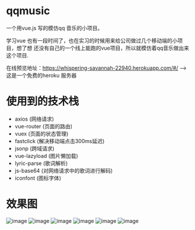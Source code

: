 # qqmusic

一个用vue.js 写的模仿qq 音乐的小项目。

学习vue 也有一段时间了，也在实习的时候用来给公司做过几个移动端的小项目，想了想 还没有自己的一个线上能跑的vue项目，所以就模仿着qq音乐做出来这个项目.



在线预览地址：https://whispering-savannah-22940.herokuapp.com/#/  --> 这是一个免费的heroku 服务器

# 使用到的技术栈
* axios (网络请求)
* vue-router (页面的路由)
* vuex (页面的状态管理)
* fastclick (解决移动端点击300ms延迟)
* jsonp (跨域请求)
* vue-lazyload (图片懒加载)
* lyric-parse (歌词解析)
* js-base64 (对网络请求中的歌词进行解码)
* iconfont (图标字体)




# 效果图

![image](https://github.com/ccc865553742/v-qqmusic/tree/master/images/index.jpg)
![image](https://github.com/ccc865553742/v-qqmusic/tree/master/images/singer.jpg)
![image](https://github.com/ccc865553742/v-qqmusic/tree/master/images/toplist.jpg)
![image](https://github.com/ccc865553742/v-qqmusic/tree/master/images/search.jpg)
![image](https://github.com/ccc865553742/v-qqmusic/tree/master/images/keyword.jpg)
![image](https://github.com/ccc865553742/v-qqmusic/tree/master/images/start.jpg)
